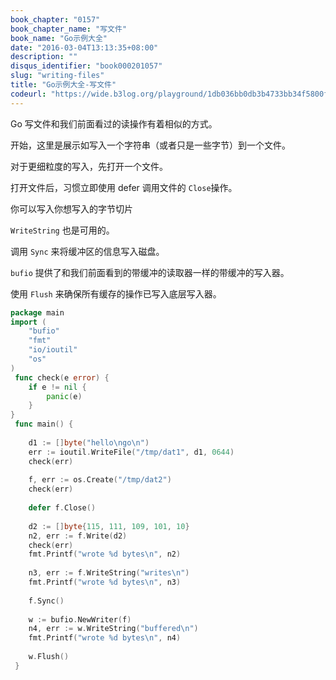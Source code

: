```yaml
---
book_chapter: "0157"
book_chapter_name: "写文件"
book_name: "Go示例大全"
date: "2016-03-04T13:13:35+08:00"
description: ""
disqus_identifier: "book000201057"
slug: "writing-files"
title: "Go示例大全-写文件"
codeurl: "https://wide.b3log.org/playground/1db036bb0db3b4733bb34f5800f452be.go"
---
```

 
Go 写文件和我们前面看过的读操作有着相似的方式。









开始，这里是展示如写入一个字符串（或者只是一些字节）到一个文件。

对于更细粒度的写入，先打开一个文件。

打开文件后，习惯立即使用 defer 调用文件的 `Close`操作。

你可以写入你想写入的字节切片

`WriteString` 也是可用的。

调用 `Sync` 来将缓冲区的信息写入磁盘。

`bufio` 提供了和我们前面看到的带缓冲的读取器一样的带缓冲的写入器。

使用 `Flush` 来确保所有缓存的操作已写入底层写入器。


 

```Go
package main  
import (
    "bufio"
    "fmt"
    "io/ioutil"
    "os"
)  
 func check(e error) {
    if e != nil {
        panic(e)
    }
}  
 func main() {  
 
    d1 := []byte("hello\ngo\n")
    err := ioutil.WriteFile("/tmp/dat1", d1, 0644)
    check(err)  
 
    f, err := os.Create("/tmp/dat2")
    check(err)  
 
    defer f.Close()  
 
    d2 := []byte{115, 111, 109, 101, 10}
    n2, err := f.Write(d2)
    check(err)
    fmt.Printf("wrote %d bytes\n", n2)  
 
    n3, err := f.WriteString("writes\n")
    fmt.Printf("wrote %d bytes\n", n3)  
 
    f.Sync()  
 
    w := bufio.NewWriter(f)
    n4, err := w.WriteString("buffered\n")
    fmt.Printf("wrote %d bytes\n", n4)  
 
    w.Flush()  
 }  
```
